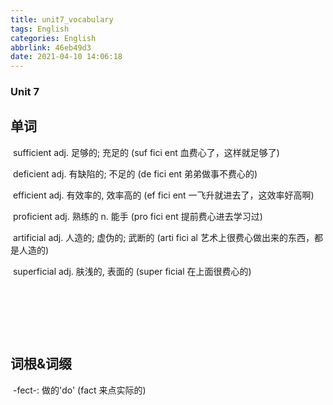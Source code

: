```yaml
---
title: unit7_vocabulary
tags: English
categories: English
abbrlink: 46eb49d3
date: 2021-04-10 14:06:18
---
```


### Unit 7

## 单词

​	sufficient	adj. 足够的; 充足的	(suf fici ent	血费心了，这样就足够了)

​	deficient	adj. 有缺陷的; 不足的	(de fici ent	弟弟做事不费心的)

​	efficient	adj. 有效率的, 效率高的	(ef fici ent	一飞升就进去了，这效率好高啊)

​	proficient	adj. 熟练的 n. 能手	(pro fici ent	提前费心进去学习过)

​	artificial	adj. 人造的; 虚伪的; 武断的	(arti fici al	艺术上很费心做出来的东西，都是人造的)

​	superficial	adj. 肤浅的, 表面的	(super ficial	在上面很费心的)

​	

 

​	

​	



## 词根&词缀

​	-fect-: 做的'do'	(fact	来点实际的)

​	

